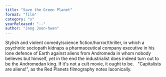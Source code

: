 ```yaml
---
title: "Save the Green Planet"
format: "film"
category: "s"
yearReleased: "--"
author: "Jang Joon-hwan"
---
```

 Stylish and violent comedy/science fiction/horror/thriller, in which a psychotic  sociopath kidnaps a pharmaceutical company executive in his lone defence of  Earth against aliens from Andromeda in whom nobody believes but himself, yet in  the end the industrialist does indeed turn out to be the Andromedan king. If  it's not a cult movie, it ought to be.
  
 "Capitalists are aliens!", as the  Red Planets filmography notes  laconically.
  